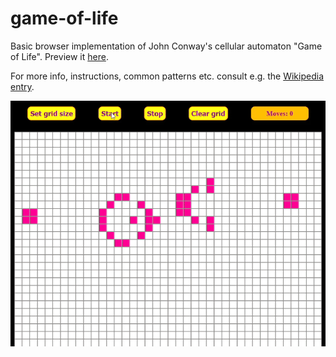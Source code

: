 # game-of-life

Basic browser implementation of John Conway's cellular automaton "Game of Life". Preview it [here](https://nmq.github.io/game-of-life/).

For more info, instructions, common patterns etc. consult e.g. the [Wikipedia entry](https://en.wikipedia.org/wiki/Conway's_Game_of_Life).

![Animated .gif demonstrating functionality with a glider gun pattern.](/img/demo.gif)
